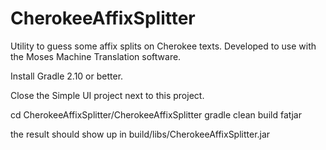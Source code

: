 # CherokeeAffixSplitter
Utility to guess some affix splits on Cherokee texts. Developed to use with the Moses Machine Translation software.

Install Gradle 2.10 or better.

Close the Simple UI project next to this project.

cd CherokeeAffixSplitter/CherokeeAffixSplitter
gradle clean build fatjar

the result should show up in build/libs/CherokeeAffixSplitter.jar
